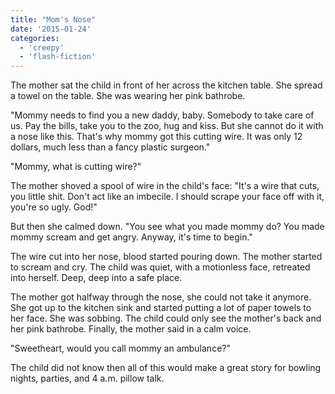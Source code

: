 ```yaml
---
title: "Mom's Nose"
date: '2015-01-24'
categories:
  - 'creepy'
  - 'flash-fiction'
---
```


The mother sat the child in front of her across the kitchen table. She spread a
towel on the table. She was wearing her pink bathrobe.

"Mommy needs to find you a new daddy, baby. Somebody to take care of us. Pay the
bills, take you to the zoo, hug and kiss. But she cannot do it with a nose like
this. That's why mommy got this cutting wire. It was only 12 dollars, much less
than a fancy plastic surgeon."

"Mommy, what is cutting wire?"

The mother shoved a spool of wire in the child's face: "It's a wire that cuts,
you little shit. Don't act like an imbecile. I should scrape your face off with
it, you're so ugly. God!"

But then she calmed down. "You see what you made mommy do? You made mommy scream
and get angry. Anyway, it's time to begin."

The wire cut into her nose, blood started pouring down. The mother started to
scream and cry. The child was quiet, with a motionless face, retreated into
herself. Deep, deep into a safe place.

The mother got halfway through the nose, she could not take it anymore. She got
up to the kitchen sink and started putting a lot of paper towels to her face.
She was sobbing. The child could only see the mother's back and her pink
bathrobe. Finally, the mother said in a calm voice.

"Sweetheart, would you call mommy an ambulance?"

The child did not know then all of this would make a great story for bowling
nights, parties, and 4 a.m. pillow talk.

